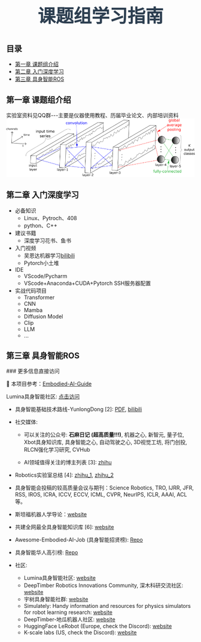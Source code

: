 <div align="center">
  <h1 id="main-title" style="color:#2c3e50; font-family: 'Segoe UI', Tahoma, Geneva, Verdana, sans-serif; font-size:3rem; margin-top:40px; margin-bottom:40px; text-shadow:1px 1px 2px rgba(0,0,0,0.1);">
    课题组学习指南
  </h1>
</div>

## 目录

<nav>
  <ul>
    <li><a href="#chapter1">第一章 课题组介绍</a></li>
    <li><a href="#chapter2">第二章 入门深度学习</a></li>
    <li><a href="#chapter3">第三章 具身智能ROS</a></li>
  </ul>
</nav>
<h2 id="chapter1">第一章 课题组介绍</h2>
<!-- 这里是课题组介绍内容 -->
实验室资料见QQ群---主要是仪器使用教程、历届毕业论文、内部培训资料
<img src="figure/fcn.png" alt="课题组照片" style="max-width: 100%; height: auto;" />
<h2 id="chapter2">第二章 入门深度学习</h2>
<!-- 这里是入门深度学习内容 -->  

* 必备知识
  * Linux、Pytroch、408
  * python、C++
* 建议书籍
  * 深度学习花书、鱼书
* 入门视频
  * 吴恩达机器学习[bilibili](https://www.bilibili.com/video/BV164411b7dx/?spm_id_from=333.337.search-card.all.click&vd_source=f96d7e2d73028ded8635be8ab0ef701c)
  * Pytorch小土堆
* IDE
  * VScode/Pycharm
  * VScode+Anaconda+CUDA+Pytorch SSH服务器配置
* 实战代码项目
  * Transformer
  * CNN
  * Mamba
  * Diffusion Model
  * Clip
  * LLM
  * ...
<h2 id="chapter3">第三章 具身智能ROS</h2>
<!-- 这里是具身智能ROS内容 -->
### 更多信息直接访问<p>📘 本项目参考：<a href="https://github.com/TianxingChen/Embodied-AI-Guide">Embodied-AI-Guide</a></p>

Lumina具身智能社区: [点击访问](https://lumina-embodied.ai)



* 具身智能基础技术路线-YunlongDong [2]: [PDF](./files/具身智能基础技术路线-YunlongDong.pdf), [bilibili](https://www.bilibili.com/video/BV1d5ukedEsi/?buvid=XXCD799C01878A6CFDECF3FB4427E2F070877&from_spmid=default-value&is_story_h5=false&mid=iWFclAyh36UYMh2G6ZcsDw%3D%3D&p=1&plat_id=114&share_from=ugc&share_medium=android&share_plat=android&share_session_id=9c0dccf5-ec0b-4369-8b89-ff1d848467ee&share_source=WEIXIN&share_tag=s_i&spmid=united.player-video-detail.0.0&timestamp=1716466406&unique_k=Q0CaIUj&up_id=249218043)

* 社交媒体:

  * 可以关注的公众号: **石麻日记 (超高质量!!!)**, 机器之心, 新智元, 量子位, Xbot具身知识库, 具身智能之心, 自动驾驶之心, 3D视觉工坊, 将门创投, RLCN强化学习研究, CVHub

  * AI领域值得关注的博主列表 [3]: [zhihu](https://zhuanlan.zhihu.com/p/682110383)

* Robotics实验室总结 [4]: [zhihu_1](https://zhuanlan.zhihu.com/p/682671294?utm_psn=1782122763157188608), [zhihu_2](https://zhuanlan.zhihu.com/p/682692024?utm_psn=1782122945184796672)

* 具身智能会投稿的较高质量会议与期刊：Science Robotics, TRO, IJRR, JFR, RSS, IROS, ICRA, ICCV, ECCV, ICML, CVPR, NeurIPS, ICLR, AAAI, ACL等。

* 斯坦福机器人学导论：[website](https://www.bilibili.com/video/BV17T421k78T/?spm_id_from=333.337.search-card.all.click)

* 共建全网最全具身智能知识库 [6]: [website](https://yv6uc1awtjc.feishu.cn/wiki/WPTzw9ON0ivIVrkLjVocNZh8nLf)

* Awesome-Embodied-AI-Job (具身智能招贤榜): [Repo](https://github.com/StarCycle/Awesome-Embodied-AI-Job/tree/main)

* 具身智能华人高引榜: [Repo](https://github.com/Will-Gao/Embodied_Intelligence)
  
* 社区:
  * Lumina具身智能社区: [website](https://lumina-embodied.ai)
  * DeepTimber Robotics Innovations Community, 深木科研交流社区: [website](https://gamma.app/public/DeepTimber-Robotics-Innovations-Community-A-Community-for-Multi-m-og0uv8mswl1a3q7?mode=doc)
  * 宇树具身智能社群: [website](https://www.unifolm.com/#/)
  * Simulately: Handy information and resources for physics simulators for robot learning research: [website](https://simulately.wiki/)
  * DeepTimber-地瓜机器人社区: [website](https://developer.d-robotics.cc/forumList?id=156&title=Deeptimber)
  * HuggingFace LeRobot (Europe, check the Discord): [website](https://github.com/huggingface/lerobot)
  * K-scale labs (US, check the Discord): [website](https://kscale.dev/)
